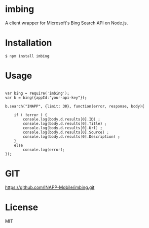 # imbing

A client wrapper for Microsoft's Bing Search API on Node.js.

# Installation

```
$ npm install imbing
```

# Usage
```

var bing = require('imbing');
var b = bing({appId:"your-api-key"});

b.search("INAPP", {limit: 30}, function(error, response, body){

	if ( !error ) {
    	console.log(body.d.results[0].ID) ;
    	console.log(body.d.results[0].Title) ;
    	console.log(body.d.results[0].Url) ;
    	console.log(body.d.results[0].Source) ;
    	console.log(body.d.results[0].Description) ;
    }
	else
		console.log(error);
});

```

# GIT

https://github.com/INAPP-Mobile/imbing.git

# License

MIT
